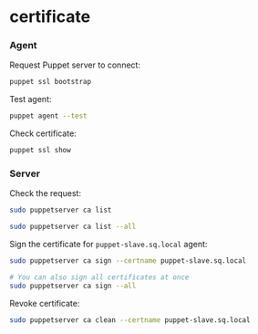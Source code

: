 # certificate

### Agent

Request Puppet server to connect:
```bash
puppet ssl bootstrap
```

Test agent:
```bash
puppet agent --test
```

Check certificate:
```bash
puppet ssl show
```

### Server

Check the request:
```bash
sudo puppetserver ca list

sudo puppetserver ca list --all
```

Sign the certificate for `puppet-slave.sq.local` agent:
```bash
sudo puppetserver ca sign --certname puppet-slave.sq.local

# You can also sign all certificates at once
sudo puppetserver ca sign --all
```

Revoke certificate:
```bash
sudo puppetserver ca clean --certname puppet-slave.sq.local
```


